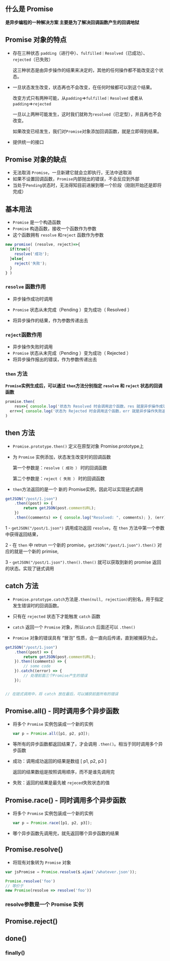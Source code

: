

## 什么是 Promise

**是异步编程的一种解决方案  主要是为了解决回调函数产生的回调地狱**



## Promise 对象的特点

+ 存在三种状态 `padding`（进行中）、`fulfilled｜Resolved`（已成功）、`rejected`（已失败）

  这三种状态是由异步操作的结果来决定的，其他的任何操作都不能改变这个状态。

+ 一旦状态发生改变，状态再也不会改变，在任何时候都可以到这个结果。

  改变方式只有两种可能，从`padding`=>`fulfilled｜Resolved` 或者从 `padding`=>`rejected`

  一旦以上两种可能发生，这时我们就称为`resolved`（已定型），并且再也不会改变。

  如果改变已经发生，我们对`Promise`对象添加回调函数，就是立即得到结果。

+ 提供统一的接口



## Promise 对象的缺点

+ 无法取消 `Promise`，一旦新建它就会立即执行，无法中途取消
+ 如果不设置回调函数，`Promise`内部抛出的错误，不会反应到外部
+ 当处于`Pending`状态时，无法得知目前进展到哪一个阶段（刚刚开始还是即将完成）





## 基本用法

+ `Promise` 是一个构造函数
+ `Promise`  构造函数，接收一个函数作为参数
+ 这个函数拥有 `resolve` 和`reject` 函数作为参数

```js
new promise( (resolve, reject)=>{
  if(true){
    resolve('成功');
  }else{
    reject('失败');
  }
} )
```



### `resolve` 函数作用

+ 异步操作成功时调用

+ `Promise` 状态从未完成（Pending ）变为成功（ Resolved ）
+ 将异步操作的结果，作为参数传递出去



### `reject`函数作用

+ 异步操作失败时调用
+ `Promise` 状态从未完成（Pending ）变为成功（ Rejected ）
+ 将异步操作报出的错误，作为参数传递出去



### `then` 方法

**`Promise`实例生成后，可以通过 `then`方法分别指定 `resolve` 和 `reject` 状态的回调函数**

```js
promise.then(
	res=>{ console.log('状态为 Resolved 时会调用这个函数，res 就是异步操作成功返回的结果') },
  err=>{ console.log('状态为 Rejected 时会调用这个函数，err 就是异步操作失败返回的错误信息') }
)
```



## then 方法

+ `Promise.prototype.then()` 定义在原型对象 Promise.prototype上

+ 为 `Promise`  实例添加，状态发生改变时的回调函数

  第一个参数是：`resolve（ 成功 ）` 时的回调函数

  第二个参数是：`reject（ 失败 ）`  时的回调函数

+ `then`方法返回的是一个 新的 Promise实例，因此可以实现链式调用

```js
getJSON("/post/1.json")
    .then((post) => {
        return getJSON(post.commentURL);
    })
    .then((comments) => { console.log("Resolved: ", comments); }, (err) => { console.log("Rejected: ", err); });
```

1 - `getJSON("/post/1.json")` 调用成功返回  `resolve`，在 `then` 方法中第一个参数中获得返回结果，

2 - 在 `then` 中 retrun 一个新的 promise，`getJSON("/post/1.json").then()` 对应的就是一个新的 primise,

3 - `getJSON("/post/1.json").then().then()` 就可以获取到新的 promise 返回的状态。实现了链式调用 





## catch 方法

+ `Promise.prototype.catch`方法是`.then(null, rejection)`的别名，用于指定发生错误时的回调函数。

+ 只有在 `rejected` 状态下才能触发 `catch` 函数
+ `catch`  返回一个 `Promise` 对象，所以`catch` 后面还可以 `.then()`
+ `Promise` 对象的错误具有 “冒泡” 性质，会一直向后传递，直到被捕获为止。

```js
getJSON("/post/1.json")
    .then((post) => {
        return getJSON(post.commentURL);
    }).then((comments) => {
        // some code
    }).catch((error) => {
        // 处理前面三个Promise产生的错误
    });


// 在链式调用中，将 catch 放在最后，可以捕获前面所有的错误
```





## Promise.all() - 同时调用多个异步函数

+ 将多个 `Promise` 实例包装成一个新的实例

  ```js
  var p = Promise.all([p1, p2, p3]);
  ```

+ 等所有的异步函数都返回结果了，才会调用  `.then()`。相当于同时调用多个异步函数

+ 成功：调用成功返回的结果是数组 [ p1, p2, p3 ] 

  返回的结果数组是按照调用顺序，而不是谁先调用完

+ 失败：返回的结果是最先被 `rejeced`失败状态的值





## Promise.race() - 同时调用多个异步函数

+ 将多个 `Promise` 实例包装成一个新的实例

  ```js
  var p = Promise.race([p1, p2, p3]);
  ```

+ 哪个异步函数先调用完，就先返回哪个异步函数的结果





## Promise.resolve()

+ 将现有对象转为 `Promise` 对象

```js
var jsPromise = Promise.resolve($.ajax('/whatever.json'));
```

```js
Promise.resolve('foo')
// 等价于
new Promise(resolve => resolve('foo'))
```



### resolve参数是一个 Promise 实例











## Promise.reject()





## done()



### finally()



